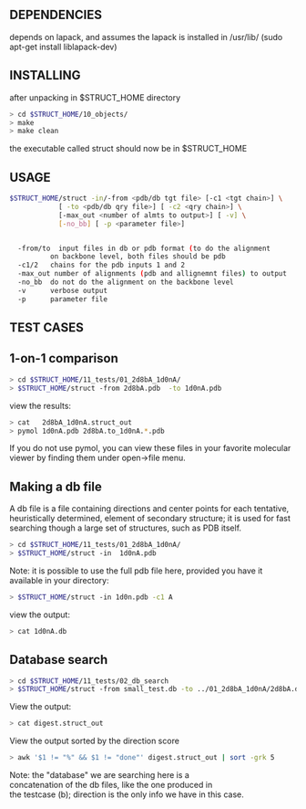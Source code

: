 

DEPENDENCIES
------------

depends on lapack, and  assumes the lapack is installed in /usr/lib/ 
(sudo apt-get install liblapack-dev)


INSTALLING
----------

after unpacking in $STRUCT_HOME directory
```bash 
> cd $STRUCT_HOME/10_objects/
> make
> make clean
```

the executable called struct should now be in $STRUCT_HOME



USAGE
-----
```bash
$STRUCT_HOME/struct -in/-from <pdb/db tgt file> [-c1 <tgt chain>] \
		    [ -to <pdb/db qry file>] [ -c2 <qry chain>] \
		    [-max_out <number of almts to output>] [ -v] \
		    [-no_bb] [ -p <parameter file>]


  -from/to  input files in db or pdb format (to do the alignment 
          on backbone level, both files should be pdb
  -c1/2   chains for the pdb inputs 1 and 2
  -max_out number of alignments (pdb and allignemnt files) to output
  -no_bb  do not do the alignment on the backbone level
  -v      verbose output
  -p      parameter file
``````


TEST CASES
----------

## 1-on-1 comparison

```bash
> cd $STRUCT_HOME/11_tests/01_2d8bA_1d0nA/
> $STRUCT_HOME/struct -from 2d8bA.pdb  -to 1d0nA.pdb
```

view the results:
```bash 
> cat   2d8bA_1d0nA.struct_out
> pymol 1d0nA.pdb 2d8bA.to_1d0nA.*.pdb
```
If you do not use pymol, you can view these files in your
favorite molecular viewer by finding them under open->file menu.


## Making a db file 
A db file is a file containing directions and center points for
   each tentative, heuristically determined, element of secondary
   structure; it is used for fast searching though a large set 
   of structures, such as PDB itself.
```bash
> cd $STRUCT_HOME/11_tests/01_2d8bA_1d0nA/
> $STRUCT_HOME/struct -in  1d0nA.pdb
```

Note: it is possible to use the full pdb file here,
provided you have it available in your directory:
```bash
> $STRUCT_HOME/struct -in 1d0n.pdb -c1 A 
```

view the output:
```bash
> cat 1d0nA.db
```

## Database search

```bash
> cd $STRUCT_HOME/11_tests/02_db_search
> $STRUCT_HOME/struct -from small_test.db -to ../01_2d8bA_1d0nA/2d8bA.db
```
View the output:
```bash
> cat digest.struct_out
```

View the output sorted by the direction score
```bash
> awk '$1 != "%" && $1 != "done"' digest.struct_out | sort -grk 5
```
Note: the "database" we are searching here is a  
   concatenation of the db files, like the one produced in  
   the testcase (b); 
   direction is the only info we have in this case.



